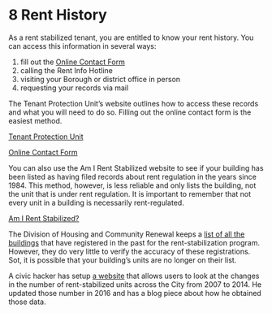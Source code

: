 # 8 Rent History
As a rent stabilized tenant, you are entitled to know your rent history. You can access this information in several ways:

1.	fill out the [Online Contact Form](https://portal.hcr.ny.gov/app/ask)
2.	calling the Rent Info Hotline
3.	visiting your Borough or district office in person
4.	requesting your records via mail

The Tenant Protection Unit’s website outlines how to access these records and what you will need to do so. Filling out the online contact form is the easiest method. 

[Tenant Protection Unit](http://www.nyshcr.org/rent/tenantresources.htm)

[Online Contact Form](https://portal.hcr.ny.gov/app/ask)

You can also use the Am I Rent Stabilized website to see if your building has been listed as having filed records about rent regulation in the years since 1984. This method, however, is less reliable and only lists the building, not the unit that is under rent regulation. It is important to remember that not every unit in a building is necessarily rent-regulated. 

[Am I Rent Stabilized?](https://amirentstabilized.com)

The Division of Housing and Community Renewal keeps a [list of all the buildings](http://www1.nyc.gov/site/rentguidelinesboard/resources/rent-stabilized-building-lists.page) that have registered in the past for the rent-stabilization program. However, they do very little to verify the accuracy of these registrations. Sot, it is possible that your building’s units are no longer on their list.

A civic hacker has setup [a website](http://blog.johnkrauss.com/where-is-decontrol/) that allows users to look at the changes in the number of rent-stabilized units across the City from 2007 to 2014. He updated those number in 2016 and has a blog piece about how he obtained those data. 

